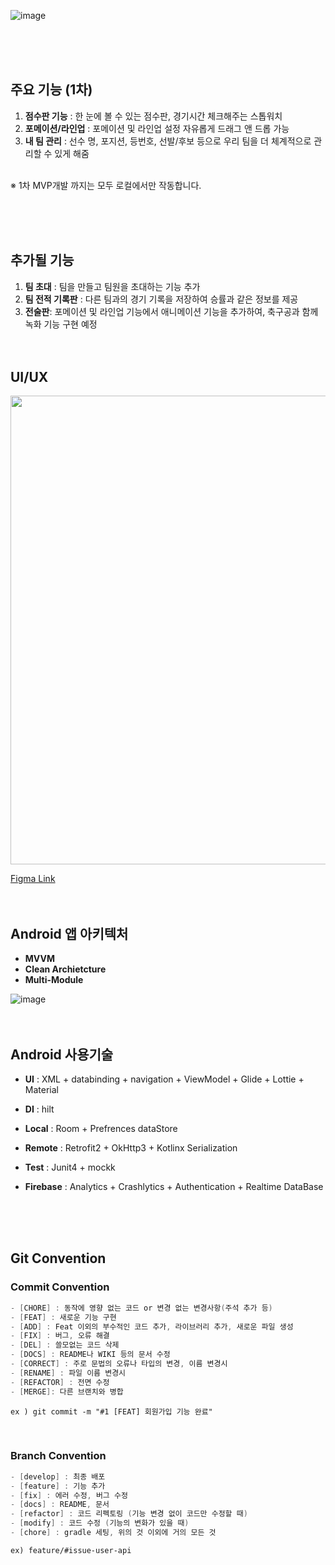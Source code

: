 ![image](https://github.com/tgyuuAn/SoccerFriends/assets/116813010/4922ffd1-fb7c-4b70-b9ca-1f3de802ca45)

<br><br><br>

## 주요 기능 (1차)

1. **점수판 기능** : 한 눈에 볼 수 있는 점수판, 경기시간 체크해주는 스톱워치
2. **포메이션/라인업** : 포메이션 및 라인업 설정 자유롭게 드래그 앤 드롭 가능
3. **내 팀 관리** : 선수 명, 포지션, 등번호, 선발/후보 등으로 우리 팀을 더 체계적으로 관리할 수 있게 해줌

<br>
※ 1차 MVP개발 까지는 모두 로컬에서만 작동합니다.

<br><br><br>

## 추가될 기능

1. **팀 초대** : 팀을 만들고 팀원을 초대하는 기능 추가
2. **팀 전적 기록판** : 다른 팀과의 경기 기록을 저장하여 승률과 같은 정보를 제공 
3. **전술판**: 포메이션 및 라인업 기능에서 애니메이션 기능을 추가하여, 축구공과 함께 녹화 기능 구현 예정
<br><br><br>
## UI/UX

<img src="https://github.com/tgyuuAn/SoccerFriends/assets/116813010/56102c46-30e3-4e94-a9e5-5e52bd30d1dc" width="700" height="750"/>

<a href="https://www.figma.com/file/sKZiEIi7zHhAbN3o7U8tQZ/SoccerFriends?type=design&node-id=0%3A1&mode=design&t=GrJgoYCewaWrAu09-1">Figma Link</a>
<br><br><br>

## Android 앱 아키텍처

- **MVVM**
- **Clean Archietcture**
- **Multi-Module**

![image](https://github.com/tgyuuAn/SoccerFriends/assets/116813010/ad0e5b7b-d7fb-4a20-995c-d1de59fce6d1)
<br><br><br>

## Android 사용기술
 
- **UI** : XML + databinding + navigation + ViewModel + Glide + Lottie + Material

- **DI** : hilt

- **Local** : Room + Prefrences dataStore
  
- **Remote** : Retrofit2 + OkHttp3 + Kotlinx Serialization

- **Test** : Junit4 + mockk

- **Firebase** : Analytics + Crashlytics + Authentication + Realtime DataBase
 
<br><br><br>

 ## Git Convention
 ### Commit Convention
 ``` kotlin
- [CHORE] : 동작에 영향 없는 코드 or 변경 없는 변경사항(주석 추가 등)
- [FEAT] : 새로운 기능 구현
- [ADD] : Feat 이외의 부수적인 코드 추가, 라이브러리 추가, 새로운 파일 생성
- [FIX] : 버그, 오류 해결
- [DEL] : 쓸모없는 코드 삭제
- [DOCS] : README나 WIKI 등의 문서 수정
- [CORRECT] : 주로 문법의 오류나 타입의 변경, 이름 변경시
- [RENAME] : 파일 이름 변경시
- [REFACTOR] : 전면 수정
- [MERGE]: 다른 브랜치와 병합
```
`ex ) git commit -m "#1 [FEAT] 회원가입 기능 완료"`

<br>

### Branch Convention
``` kotlin
- [develop] : 최종 배포
- [feature] : 기능 추가
- [fix] : 에러 수정, 버그 수정
- [docs] : README, 문서
- [refactor] : 코드 리펙토링 (기능 변경 없이 코드만 수정할 때)
- [modify] : 코드 수정 (기능의 변화가 있을 때)
- [chore] : gradle 세팅, 위의 것 이외에 거의 모든 것
```
`ex) feature/#issue-user-api`
